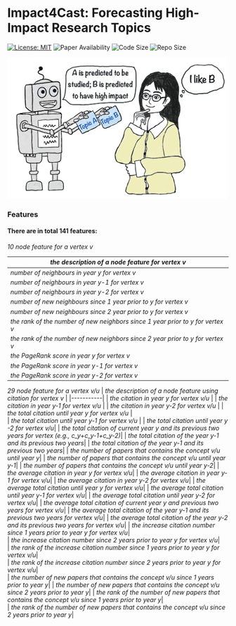 # Impact4Cast: Forecasting High-Impact Research Topics
[![License: MIT](https://img.shields.io/badge/License-MIT-yellow.svg)](https://opensource.org/licenses/MIT)
![Paper Availability](https://img.shields.io/badge/paper-available-green)
![Code Size](https://img.shields.io/github/languages/code-size/artificial-scientist-lab/Impact4Cast)
![Repo Size](https://img.shields.io/github/repo-size/artificial-scientist-lab/Impact4Cast)
 
<img src="miscellaneous/art_work.png" alt="workflow" width="500"/>




### Features
#### There are in total 141 features:

*10 node feature for a vertex v*

|  *the description of a node feature for vertex v*  | 
|-----------| 
| *number of neighbours in year y for vertex v* |
| *number of neighbours in year y-1 for vertex v* | 
| *number of neighbours in year y-2 for vertex v* | 
| *number of new neighbours since 1 year prior to y for vertex v* |   
| *number of new neighbours since 2 year prior to y for vertex v* | 
| *the rank of the number of new neighbors since 1 year prior to y for vertex v*|
| *the rank of the number of new neighbors since 2 year prior to y for vertex v*|
| *the PageRank score in year y for vertex v*|
| *the PageRank score in year y-1 for vertex v*|
| *the PageRank score in year y-2 for vertex v*|


*29 node feature for a vertex v/u*
|  *the description of a node feature using citation for vertex v*  | 
|-----------| 
| *the citation in year y for vertex v/u* |
| *the citation in year y-1 for vertex v/u* | 
| *the citation in year y-2 for vertex v/u* | 
| *the total citation until year y for vertex v/u* |   
| *the total citation until year y-1 for vertex v/u* | 
| *the total citation until year y -2 for vertex v/u*|
| *the total citation of current year y and its previous two years for vertex (e.g., c_y+c_y-1+c_y-2)*|
| *the total citation of the year y-1 and its previous two years*|
| *the total citation of the year y-1 and its previous two years*|
| *the number of papers that contains the concept v/u until year y*|
| *the number of papers that contains the concept v/u until year y-1*|
| *the number of papers that contains the concept v/u until year y-2*|
| *the average citation in year y for vertex v/u*| 
| *the average citation in year y-1 for vertex v/u*| 
| *the average citation in year y-2 for vertex v/u*| 
| *the average total citation until year y for vertex v/u*| 
| *the average total citation until year y-1 for vertex v/u*| 
| *the average total citation until year y-2 for vertex v/u*| 
| *the average total citation of current year y and previous two years for vertex v/u*| 
| *the average total citation of the year y-1 and its previous two years for vertex v/u*| 
| *the average total citation of the year y-2 and its previous two years for vertex v/u*| 
| *the increase citation number since 1 years prior to year y for vertex v/u*|   
| *the increase citation number since 2 years prior to year y for vertex v/u*|   
| *the rank of the increase citation number since 1 years prior to year y for vertex v/u*|  
| *the rank of the increase citation number since 2 years prior to year y for vertex v/u*|  
| *the number of new papers that contains the concept v/u since 1 years prior to year y*| 
| *the number of new papers that contains the concept v/u since 2 years prior to year y*| 
| *the rank of the number of new papers that contains the concept v/u since 1 years prior to year y*|  
| *the rank of the number of new papers that contains the concept v/u since 2 years prior to year y*|  

